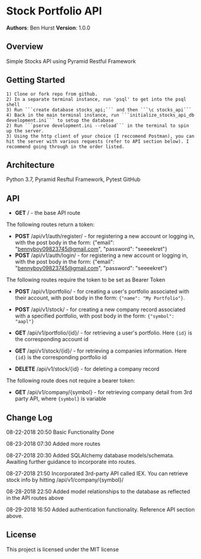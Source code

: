 # Stock Portfolio API
 **Authors**: Ben Hurst
 **Version**: 1.0.0
 ## Overview
 Simple Stocks API using Pyramid Restful Framework
 ## Getting Started
    1) Clone or fork repo from github.
    2) In a separate terminal instance, run 'psql' to get into the psql shell
    3) Run ```create database stocks_api;``` and then ```\c stocks_api```
    4) Back in the main terminal instance, run ```initialize_stocks_api_db development.ini``` to setup the database
    2) Run ```pserve development.ini --reload``` in the terminal to spin up the server.
    3) Using the http client of your choice (I reccomend Postman), you can hit the server with various requests (refer to API section below). I recommend going through in the order listed.

 ## Architecture
Python 3.7, Pyramid Resftul Framework, Pytest
GitHub
 ## API


- **GET** / - the base API route

The following routes return a token:
- **POST** /api/v1/auth/register/ - for registering a new account or logging in, with the post body in the form: {"email": "bennyboy09823745@gmail.com", "password": "seeeekret"}
- **POST** /api/v1/auth/login/ - for registering a new account or logging in, with the post body in the form: {"email": "bennyboy09823745@gmail.com", "password": "seeeekret"}

The following routes require the token to be set as Bearer Token
- **POST** /api/v1/portfolio/ - for creating a user's portfolio associated with their account, with post body in the form: `{"name": "My Portfolio"}`.

- **POST** /api/v1/stock/ - for creating a new company record associated with a specified portfolio, with post body in the form: `{"symbol": "aapl"}`
- **GET** /api/v1/portfolio/{id}/ - for retrieving a user's portfolio. Here `{id}` is the corresponding account id
- **GET** /api/v1/stock/{id}/ - for retrieving a companies information. Here `{id}` is the corresponding portfolio id
- **DELETE** /api/v1/stock/{id} - for deleting a company record

The following route does not require a bearer token:
- **GET** /api/v1/company/{symbol} - for retrieving company detail from 3rd party API, where `{symbol}` is variable


 ## Change Log
 08-22-2018 20:50 Basic Functionality Done

 08-23-2018 07:30 Added more routes

 08-27-2018 20:30 Added SQLAlchemy database models/schemata. Awaiting further guidance to incorporate into routes.

 08-27-2018 21:50 Incorporated 3rd-party API called IEX. You can retrieve stock info by hitting /api/v1/company/{symbol}/

 08-28-2018 22:50 Added model relationships to the database as reflected in the API routes above

 08-29-2018 16:50 Added authentication functionality. Reference API section above.


 ## License
This project is licensed under the MIT license
